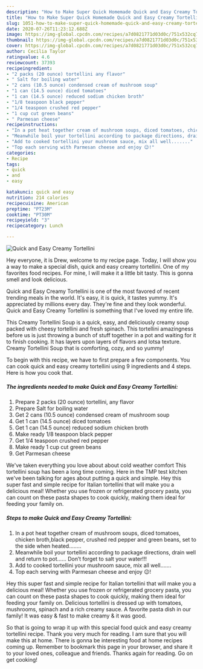 ```yaml
---
description: "How to Make Super Quick Homemade Quick and Easy Creamy Tortellini"
title: "How to Make Super Quick Homemade Quick and Easy Creamy Tortellini"
slug: 1051-how-to-make-super-quick-homemade-quick-and-easy-creamy-tortellini
date: 2020-07-26T11:23:12.688Z
image: https://img-global.cpcdn.com/recipes/a7d0821771d03d0c/751x532cq70/quick-and-easy-creamy-tortellini-recipe-main-photo.jpg
thumbnail: https://img-global.cpcdn.com/recipes/a7d0821771d03d0c/751x532cq70/quick-and-easy-creamy-tortellini-recipe-main-photo.jpg
cover: https://img-global.cpcdn.com/recipes/a7d0821771d03d0c/751x532cq70/quick-and-easy-creamy-tortellini-recipe-main-photo.jpg
author: Cecilia Taylor
ratingvalue: 4.6
reviewcount: 37393
recipeingredient:
- "2 packs (20 ounce) tortellini any flavor"
- " Salt for boiling water"
- "2 cans (10.5 ounce) condensed cream of mushroom soup"
- "1 can (14.5 ounce) diced tomatoes"
- "1 can (14.5 ounce) reduced sodium chicken broth"
- "1/8 teaspoon black pepper"
- "1/4 teaspoon crushed red pepper"
- "1 cup cut green beans"
- " Parmesan cheese"
recipeinstructions:
- "In a pot heat together cream of mushroom soups, diced tomatoes, chicken broth,black pepper, crushed red pepper and green beans, set to the side when heated........"
- "Meanwhile boil your tortellini according to package directions, drain well and return to pot...... Don’t forget to salt your water!!!"
- "Add to cooked tortellini your mushroom sauce, mix all well......."
- "Top each serving with Parmesan cheese and enjoy 😉!"
categories:
- Recipe
tags:
- quick
- and
- easy

katakunci: quick and easy 
nutrition: 214 calories
recipecuisine: American
preptime: "PT23M"
cooktime: "PT30M"
recipeyield: "3"
recipecategory: Lunch

---
```



![Quick and Easy Creamy Tortellini](https://img-global.cpcdn.com/recipes/a7d0821771d03d0c/751x532cq70/quick-and-easy-creamy-tortellini-recipe-main-photo.jpg)

Hey everyone, it is Drew, welcome to my recipe page. Today, I will show you a way to make a special dish, quick and easy creamy tortellini. One of my favorites food recipes. For mine, I will make it a little bit tasty. This is gonna smell and look delicious.

Quick and Easy Creamy Tortellini is one of the most favored of recent trending meals in the world. It's easy, it is quick, it tastes yummy. It's appreciated by millions every day. They're fine and they look wonderful. Quick and Easy Creamy Tortellini is something that I've loved my entire life.

This Creamy Tortellini Soup is a quick, easy, and deliciously creamy soup packed with cheesy tortellini and fresh spinach. This tortellini amazingness before us is just throwing a bunch of stuff together in a pot and waiting for it to finish cooking. It has layers upon layers of flavors and lotsa texture. Creamy Tortellini Soup that is comforting, cozy, and so yummy!


To begin with this recipe, we have to first prepare a few components. You can cook quick and easy creamy tortellini using 9 ingredients and 4 steps. Here is how you cook that.

<!--inarticleads1-->

##### The ingredients needed to make Quick and Easy Creamy Tortellini:

1. Prepare 2 packs (20 ounce) tortellini, any flavor
1. Prepare  Salt for boiling water
1. Get 2 cans (10.5 ounce) condensed cream of mushroom soup
1. Get 1 can (14.5 ounce) diced tomatoes
1. Get 1 can (14.5 ounce) reduced sodium chicken broth
1. Make ready 1/8 teaspoon black pepper
1. Get 1/4 teaspoon crushed red pepper
1. Make ready 1 cup cut green beans
1. Get  Parmesan cheese


We&#39;ve taken everything you love about about cold weather comfort This tortellini soup has been a long time coming. Here in the TMP test kitchen we&#39;ve been talking for ages about putting a quick and simple. Hey this super fast and simple recipe for Italian tortellini that will make you a delicious meal! Whether you use frozen or refrigerated grocery pasta, you can count on these pasta shapes to cook quickly, making them ideal for feeding your family on. 

<!--inarticleads2-->

##### Steps to make Quick and Easy Creamy Tortellini:

1. In a pot heat together cream of mushroom soups, diced tomatoes, chicken broth,black pepper, crushed red pepper and green beans, set to the side when heated........
1. Meanwhile boil your tortellini according to package directions, drain well and return to pot...... Don’t forget to salt your water!!!
1. Add to cooked tortellini your mushroom sauce, mix all well.......
1. Top each serving with Parmesan cheese and enjoy 😉!


Hey this super fast and simple recipe for Italian tortellini that will make you a delicious meal! Whether you use frozen or refrigerated grocery pasta, you can count on these pasta shapes to cook quickly, making them ideal for feeding your family on. Delicious tortellini is dressed up with tomatoes, mushrooms, spinach and a rich creamy sauce. A favorite pasta dish in our family! It was easy &amp; fast to make creamy &amp; it was good. 

So that is going to wrap it up with this special food quick and easy creamy tortellini recipe. Thank you very much for reading. I am sure that you will make this at home. There is gonna be interesting food at home recipes coming up. Remember to bookmark this page in your browser, and share it to your loved ones, colleague and friends. Thanks again for reading. Go on get cooking!
